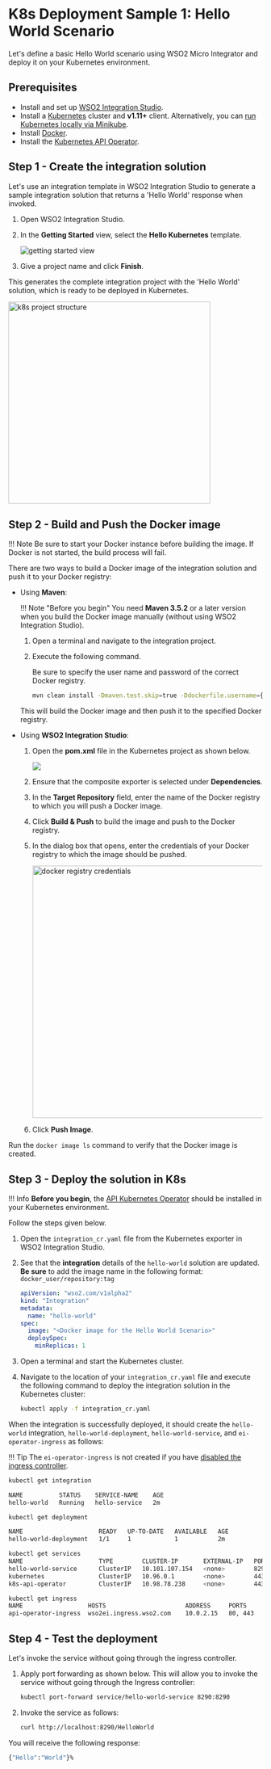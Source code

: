 # K8s Deployment Sample 1: Hello World Scenario
Let's define a basic Hello World scenario using WSO2 Micro Integrator and deploy it on your Kubernetes environment.

## Prerequisites

-   Install and set up [WSO2 Integration Studio]({{base_path}}/develop/installing-wso2-integration-studio).
-   Install a [Kubernetes](https://kubernetes.io/docs/setup/) cluster and **v1.11+** client. Alternatively, you can [run Kubernetes locally via Minikube](https://kubernetes.io/docs/setup/learning-environment/minikube/).
-   Install [Docker](https://docs.docker.com/).
-   Install the [Kubernetes API Operator]({{base_path}}/install-and-setup/setup/kubernetes-operators/k8s-api-operator/install).

## Step 1 - Create the integration solution

Let's use an integration template in WSO2 Integration Studio to generate a sample integration solution that returns a 'Hello World' response when invoked.

1.	Open WSO2 Integration Studio.
2.	In the <b>Getting Started</b> view, select the <b>Hello Kubernetes</b> template.

	<img src="{{base_path}}/assets/img/integrate/create_project/docker_k8s_project/k8s-hello-world-template.jpg" alt="getting started view">

3.	Give a project name and click <b>Finish</b>. 

This generates the complete integration project with the 'Hello World' solution, which is ready to be deployed in Kubernetes.

<img src="{{base_path}}/assets/img/integrate/create_project/docker_k8s_project/hello-k8s-sample-project.png" width="400" alt="k8s project structure">

## Step 2 - Build and Push the Docker image

!!! Note
	Be sure to start your Docker instance before building the image. If Docker is not started, the build process will fail. 

There are two ways to build a Docker image of the integration solution and push it to your Docker registry:

-	Using <b>Maven</b>:

	!!! Note "Before you begin"
			You need **Maven 3.5.2** or a later version when you build the Docker image manually (without using WSO2 Integration Studio).

	1.	Open a terminal and navigate to the integration project.
	2.	Execute the following command. 

		Be sure to specify the user name and password of the correct Docker registry.

	    ```bash
	    mvn clean install -Dmaven.test.skip=true -Ddockerfile.username={username} -Ddockerfile.password={password} 
		```

	This will build the Docker image and then push it to the specified Docker registry.

-	Using <b>WSO2 Integration Studio</b>:
      
	1.  Open the **pom.xml** file in the Kubernetes project as shown below.
	    
	    <img src="{{base_path}}/assets/img/integrate/create_project/docker_k8s_project/select-dependency-hello-world.png">
	
	2.	Ensure that the composite exporter is selected under **Dependencies**.
	3.  In the <b>Target Repository</b> field, enter the name of the Docker registry to which you will push a Docker image.
	4.	Click <b>Build & Push</b> to build the image and push to the Docker registry.
	5.	In the dialog box that opens, enter the credentials of your Docker registry to which the image should be pushed.

	    <img src="{{base_path}}/assets/img/integrate/create_project/docker_k8s_project/docker-registry-credentials.png" width="500" alt="docker registry credentials">

	6.	Click <b>Push Image</b>.

Run the `docker image ls` command to verify that the Docker image is created.
    
## Step 3 - Deploy the solution in K8s

!!! Info
    **Before you begin**, the [API Kubernetes Operator]({{base_path}}/install-and-setup/setup/kubernetes-operators/k8s-api-operator/install) should be installed in your Kubernetes environment.

Follow the steps given below.

1.  Open the `integration_cr.yaml` file from the Kubernetes exporter in WSO2 Integration Studio.
2.  See that the **integration** details of the `hello-world` solution are updated. <b>Be sure</b> to add the image name in the following format: `docker_user/repository:tag`

    ```yaml
    apiVersion: "wso2.com/v1alpha2"
    kind: "Integration"
    metadata:
      name: "hello-world"
    spec:
      image: "<Docker image for the Hello World Scenario>"
      deploySpec:
        minReplicas: 1
    ```

3.  Open a terminal and start the Kubernetes cluster.
4.  Navigate to the location of your `integration_cr.yaml` file and execute the following command to deploy the integration solution in the Kubernetes cluster:

    ```bash
    kubectl apply -f integration_cr.yaml
    ``` 

When the integration is successfully deployed, it should create the `hello-world` integration, `hello-world-deployment`, `hello-world-service`, and `ei-operator-ingress` as follows:

!!! Tip
    The `ei-operator-ingress` is not created if you have [disabled the ingress controller]({{base_path}}/install-and-setup/setup/kubernetes-operators/k8s-api-operator/manage-integrations/integration-deployments/#disable-ingress-controller-creation).

```bash
kubectl get integration

NAME          STATUS    SERVICE-NAME    AGE
hello-world   Running   hello-service   2m

kubectl get deployment

NAME                     READY   UP-TO-DATE   AVAILABLE   AGE
hello-world-deployment   1/1     1            1           2m

kubectl get services
NAME                     TYPE        CLUSTER-IP       EXTERNAL-IP   PORT(S)       AGE
hello-world-service      ClusterIP   10.101.107.154   <none>        8290/TCP      2m
kubernetes               ClusterIP   10.96.0.1        <none>        443/TCP       2d
k8s-api-operator         ClusterIP   10.98.78.238     <none>        443/TCP       1d

kubectl get ingress
NAME                  HOSTS                      ADDRESS     PORTS     AGE
api-operator-ingress  wso2ei.ingress.wso2.com    10.0.2.15   80, 443   2m
```

## Step 4 - Test the deployment

Let's invoke the service without going through the ingress controller.

1.  Apply port forwarding as shown below. This will allow you to invoke the service without going through the Ingress controller:
    ```bash
    kubectl port-forward service/hello-world-service 8290:8290
    ```

2.  Invoke the service as follows:
    ```bash
    curl http://localhost:8290/HelloWorld
    ```  

You will receive the following response:

```bash
{"Hello":"World"}%
```